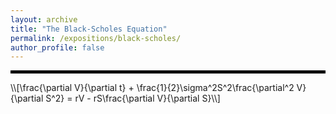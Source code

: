 ```yaml
---
layout: archive
title: "The Black-Scholes Equation"
permalink: /expositions/black-scholes/
author_profile: false
---
```

<hr style="border: 2px solid black;">
\\[\frac{\partial V}{\partial t} + \frac{1}{2}\sigma^2S^2\frac{\partial^2 V}{\partial S^2} = rV - rS\frac{\partial V}{\partial S}\\]
